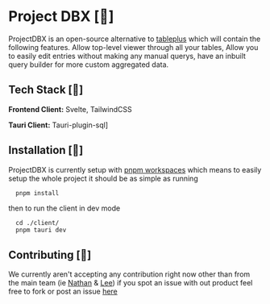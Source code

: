 
# Project DBX [📔]

ProjectDBX is an open-source alternative to [tableplus](https://tableplus.com/)
which will contain the following features. Allow top-level viewer through all your tables,
Allow you to easily edit entries without making any manual querys, have an inbuilt query builder
for more custom aggregated data.

## Tech Stack [💫]

**Frontend Client:** Svelte, TailwindCSS

**Tauri Client:** Tauri-plugin-sql]

## Installation [🔋]

ProjectDBX is currently setup with [pnpm workspaces](https://pnpm.io/workspaces)
which means to easily setup the whole project it should be as simple as running

```bash
  pnpm install
```

then to run the client in dev mode
```
  cd ./client/
  pnpm tauri dev
```

## Contributing [👋]

We currently aren't accepting any contribution right now other than from
the main team (ie [Nathan](https://github.com/Yofou) & [Lee](https://github.com/CabbagePenetrator))
if you spot an issue with out product feel free to fork or post an issue [here](https://github.com/ProjectDBX/ProjectDB/issues)
